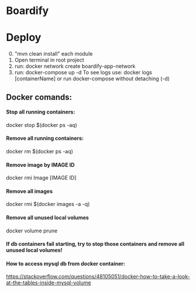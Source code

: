 # Boardify

# Deploy
0. "mvn clean install" each module
1. Open terminal in root project
2. run: docker network create boardify-app-network
3. run: docker-compose up -d
To see logs use: docker logs [containerName] or run docker-compose without detaching (-d)

## Docker comands:
#### Stop all running containers:
  docker stop $(docker ps -aq) 
#### Remove all running containers:
  docker rm $(docker ps -aq)
#### Remove image by IMAGE ID
  docker rmi Image [IMAGE ID]
#### Remove all images
  docker rmi $(docker images -a -q)
#### Remove all unused local volumes
  docker volume prune
  
#### If db containers fail starting, try to stop those containers and remove all unused local volumes!
#### How to access mysql db from docker container:
https://stackoverflow.com/questions/48105051/docker-how-to-take-a-look-at-the-tables-inside-mysql-volume
